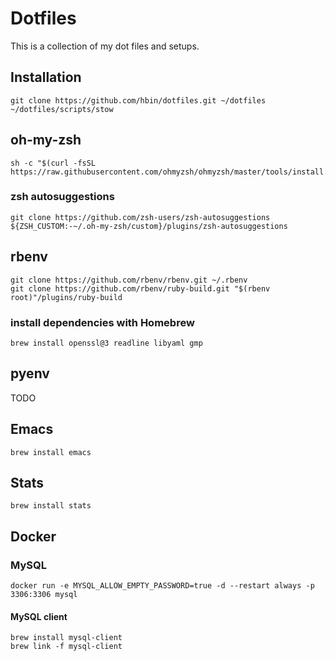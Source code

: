 # Dotfiles

This is a collection of my dot files and setups.

## Installation

```shell
git clone https://github.com/hbin/dotfiles.git ~/dotfiles
~/dotfiles/scripts/stow
```
## oh-my-zsh
```shell
sh -c "$(curl -fsSL https://raw.githubusercontent.com/ohmyzsh/ohmyzsh/master/tools/install.sh)"
```

### zsh autosuggestions
```shell
git clone https://github.com/zsh-users/zsh-autosuggestions ${ZSH_CUSTOM:-~/.oh-my-zsh/custom}/plugins/zsh-autosuggestions
```

## rbenv
```shell
git clone https://github.com/rbenv/rbenv.git ~/.rbenv
git clone https://github.com/rbenv/ruby-build.git "$(rbenv root)"/plugins/ruby-build
```

### install dependencies with Homebrew
```shell
brew install openssl@3 readline libyaml gmp
```

## pyenv
TODO

## Emacs
```shell
brew install emacs
```

## Stats
```shell
brew install stats
```

## Docker
### MySQL
```shell
docker run -e MYSQL_ALLOW_EMPTY_PASSWORD=true -d --restart always -p 3306:3306 mysql
```
#### MySQL client
```shell
brew install mysql-client
brew link -f mysql-client
```
